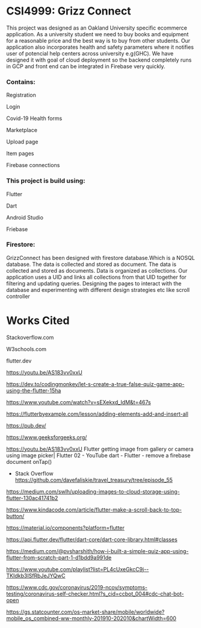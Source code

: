 # CSI4999: Grizz Connect 

This project was designed as an Oakland University specific ecommerce application. As a university student we need to buy books and equipment for a reasonable price and the best way is to buy from other students. Our application also incorporates health and safety parameters where it notifies user of potencial help centers across university e.g(GHC). We have designed it with goal of cloud deployment so the backend completely runs in GCP and front end can be integrated in Firebase very quickly.


### Contains: 
Registration

Login

Covid-19 Health forms

Marketplace

Upload page

Item pages

Firebase connections

### This project is build using: 
Flutter

Dart

Android Studio

Friebase


### Firestore: 

GrizzConnect has been designed with firestore database.Which is a NOSQL database. The data is collected and stored as document. The data is collected and stored as documents. Data is organized as collections. Our application uses a UID and links all collections from that UID together for filtering and updating queries. Designing the pages to interact with the database and experimenting with different design strategies etc like scroll controller 


# Works Cited

Stackoverflow.com

W3schools.com

flutter.dev

https://youtu.be/AS183vv0xxU

https://dev.to/codingmonkey/let-s-create-a-true-false-quiz-game-app-using-the-flutter-15ha

https://www.youtube.com/watch?v=sEXekxd_IdM&t=467s

https://flutterbyexample.com/lesson/adding-elements-add-and-insert-all

https://pub.dev/

https://www.geeksforgeeks.org/

https://youtu.be/AS183vv0xxU
Flutter getting image from gallery or camera using image picker| Flutter 02 - YouTube
dart - Flutter - remove a firebase document onTap() 

- Stack Overflow
 https://github.com/davefaliskie/travel_treasury/tree/episode_55
 
https://medium.com/swlh/uploading-images-to-cloud-storage-using-flutter-130ac41741b2

https://www.kindacode.com/article/flutter-make-a-scroll-back-to-top-button/

 https://material.io/components?platform=flutter
 
https://api.flutter.dev/flutter/dart-core/dart-core-library.html#classes

https://medium.com/@pvsharshith/how-i-built-a-simple-quiz-app-using-flutter-from-scratch-part-1-d1bdd9a991de

https://www.youtube.com/playlist?list=PL4cUxeGkcC9j--TKIdkb3ISfRbJeJYQwC

https://www.cdc.gov/coronavirus/2019-ncov/symptoms-testing/coronavirus-self-checker.html?s_cid=ccbot_004#cdc-chat-bot-open

https://gs.statcounter.com/os-market-share/mobile/worldwide?mobile_os_combined-ww-monthly-201910-202010&chartWidth=600


